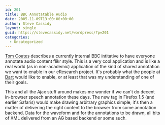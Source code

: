 ```yaml
---
id: 201
title: BBC Annotatable Audio
date: 2005-11-09T13:00:00+00:00
author: Steve Cassidy
layout: single
guid: https://stevecassidy.net/wordpress/?p=201
categories:
  - Uncategorized
---
```

[Tom Coates](http://www.plasticbag.org/archives/2005/10/on_the_bbc_annotatable_audio_project.shtml) describes a currently internal BBC intitative to have everyone annotate audio content flikr style. This is a very cool application and is like a real world (as in non-academic) application of the kind of shared annotation we want to enable in our eResearch project. It's probably what the people at [Dart](http://www.dart.edu.au/) would like to enable, or at least that was my understanding of one of their goals. 

<!--more-->

This and all the Ajax stuff around makes me wonder if we can't do decent in-browser speech annotation these days. The new <canvas> tag in Firefox 1.5 (and earlier Safaris) would make drawing arbitrary graphics simple; it's then a matter of delivering the right content to the browser from some annotation backend. Data for the waveform and for the annotations to be drawn, all bits of XML delivered from an AG based backend or some such.
